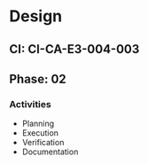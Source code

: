 # Design

## CI: CI-CA-E3-004-003
## Phase: 02

### Activities
- Planning
- Execution
- Verification
- Documentation
